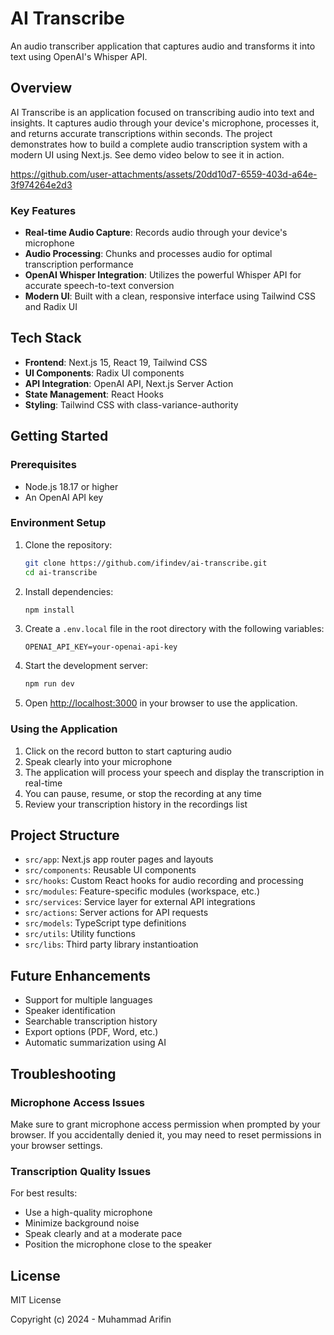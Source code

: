# AI Transcribe

An audio transcriber application that captures audio and transforms it into text using OpenAI's Whisper API.

## Overview

AI Transcribe is an application focused on transcribing audio into text and insights. It captures audio through your device's microphone, processes it, and returns accurate transcriptions within seconds. The project demonstrates how to build a complete audio transcription system with a modern UI using Next.js. See demo video below to see it in action.

https://github.com/user-attachments/assets/20dd10d7-6559-403d-a64e-3f974264e2d3

### Key Features

- **Real-time Audio Capture**: Records audio through your device's microphone
- **Audio Processing**: Chunks and processes audio for optimal transcription performance
- **OpenAI Whisper Integration**: Utilizes the powerful Whisper API for accurate speech-to-text conversion
- **Modern UI**: Built with a clean, responsive interface using Tailwind CSS and Radix UI

## Tech Stack

- **Frontend**: Next.js 15, React 19, Tailwind CSS
- **UI Components**: Radix UI components
- **API Integration**: OpenAI API, Next.js Server Action
- **State Management**: React Hooks
- **Styling**: Tailwind CSS with class-variance-authority

## Getting Started

### Prerequisites

- Node.js 18.17 or higher
- An OpenAI API key

### Environment Setup

1. Clone the repository:

    ```bash
    git clone https://github.com/ifindev/ai-transcribe.git
    cd ai-transcribe
    ```

2. Install dependencies:

    ```bash
    npm install
    ```

3. Create a `.env.local` file in the root directory with the following variables:

    ```
    OPENAI_API_KEY=your-openai-api-key
    ```

4. Start the development server:

    ```bash
    npm run dev
    ```

5. Open [http://localhost:3000](http://localhost:3000) in your browser to use the application.

### Using the Application

1. Click on the record button to start capturing audio
2. Speak clearly into your microphone
3. The application will process your speech and display the transcription in real-time
4. You can pause, resume, or stop the recording at any time
5. Review your transcription history in the recordings list

## Project Structure

- `src/app`: Next.js app router pages and layouts
- `src/components`: Reusable UI components
- `src/hooks`: Custom React hooks for audio recording and processing
- `src/modules`: Feature-specific modules (workspace, etc.)
- `src/services`: Service layer for external API integrations
- `src/actions`: Server actions for API requests
- `src/models`: TypeScript type definitions
- `src/utils`: Utility functions
- `src/libs`: Third party library instantioation

## Future Enhancements

- Support for multiple languages
- Speaker identification
- Searchable transcription history
- Export options (PDF, Word, etc.)
- Automatic summarization using AI

## Troubleshooting

### Microphone Access Issues

Make sure to grant microphone access permission when prompted by your browser. If you accidentally denied it, you may need to reset permissions in your browser settings.

### Transcription Quality Issues

For best results:

- Use a high-quality microphone
- Minimize background noise
- Speak clearly and at a moderate pace
- Position the microphone close to the speaker

## License

MIT License

Copyright (c) 2024 - Muhammad Arifin
